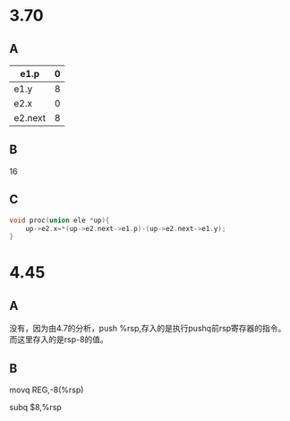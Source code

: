 # 3.70

## A

| e1.p    | 0    |
| ------- | ---- |
| e1.y    | 8    |
| e2.x    | 0    |
| e2.next | 8    |

## B

16

## C

```cpp
void proc(union ele *up){
    up->e2.x=*(up->e2.next->e1.p)-(up->e2.next->e1.y);
}
```

# 4.45

## A

没有，因为由4.7的分析，push %rsp,存入的是执行pushq前rsp寄存器的指令。而这里存入的是rsp-8的值。

## B

movq  REG,-8(%rsp)

subq $8,%rsp